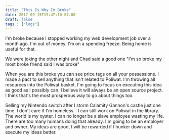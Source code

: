 ```yaml
---
title: "This Is Why Im Broke"
date: 2017-09-15T19:47:10-07:00
draft: false
tags : ["logs"]
---
```



I'm broke because I stopped working my web development job over a month ago. I'm out of money. I'm on a spending freeze. Being home is useful for that.

We were joking the other night and Chad said a good one "I'm so broke my most broke friend said I was broke"

When you are this broke you can see price tags on all your possessions. I made a pact to sell anything that isn't related to Poliwat. I'm throwing all resources into the Poliwat basket. I'm going to focus on executing this idea as good as I possibly can. I believe it will always be an open source project. I think that's the most prosperous way to go about things too.

Selling my Nintendo switch after I storm Calamity Gannon's castle just one time. I don't care if I'm homeless - I can still work on Poliwat in the library. The world is my oyster. I can no longer be a slave employee wasting my life. There are too many humans doing that already. I'm going to be an employer and owner. My ideas are good, I will be rewarded if I hunker down and execute my ideas better.
